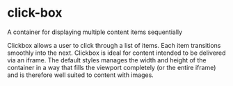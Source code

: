# click-box
A container for displaying multiple content items sequentially

Clickbox allows a user to click through a list of items. Each item transitions smoothly into the next.
Clickbox is ideal for content intended to be delivered via an iframe. The default styles manages the width and height of the container in a way that fills the viewport completely (or the entire iframe) and is therefore well suited to content with images.


